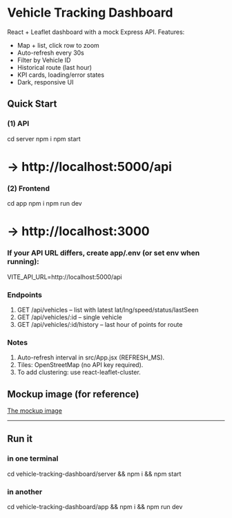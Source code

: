 # Vehicle Tracking Dashboard 

React + Leaflet dashboard with a mock Express API. Features:
- Map + list, click row to zoom
- Auto-refresh every 30s
- Filter by Vehicle ID
- Historical route (last hour)
- KPI cards, loading/error states
- Dark, responsive UI

## Quick Start

### (1) API
cd server
npm i
npm start
# -> http://localhost:5000/api

### (2) Frontend
cd app
npm i
npm run dev
# -> http://localhost:3000

### If your API URL differs, create app/.env (or set env when running):
VITE_API_URL=http://localhost:5000/api

### Endpoints

1. GET /api/vehicles – list with latest lat/lng/speed/status/lastSeen
2. GET /api/vehicles/:id – single vehicle
3. GET /api/vehicles/:id/history – last hour of points for route

### Notes

1. Auto-refresh interval in src/App.jsx (REFRESH_MS).
2. Tiles: OpenStreetMap (no API key required).
3. To add clustering: use react-leaflet-cluster.

## Mockup image (for reference)

[The mockup image](src/assets/vehicle-dashboard-mockup.png)

---

## Run it

### in one terminal
cd vehicle-tracking-dashboard/server && npm i && npm start
### in another
cd vehicle-tracking-dashboard/app && npm i && npm run dev
